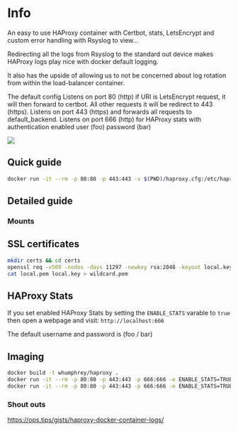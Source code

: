 # Info

An easy to use HAProxy container with Certbot, stats, LetsEncrypt and custom error handling with Rsyslog to view...

Redirecting all the logs from Rsyslog to the standard out device makes HAProxy logs play nice with docker default logging.

It also has the upside of allowing us to not be concerned about log rotation from within the load-balancer container.

The default config
Listens on port 80 (http) if URI is LetsEncrypt request, it will then forward to certbot. All other requests it will be redirect to 443 (https).
Listens on port 443 (https) and forwards all requests to default_backend.
Listens on port 666 (http) for HAProxy stats with authentication enabled user (foo) password (bar)

![](https://i.imgur.com/G7k8Ce3.png)

## Quick guide

```bash
docker run -it --rm -p 80:80 -p 443:443 -v $(PWD)/haproxy.cfg:/etc/haproxy.cfg -v $(PWD)/certs:/certs whumphrey/haproxy
```

## Detailed guide

### Mounts

## SSL certificates

```bash
mkdir certs && cd certs
openssl req -x509 -nodes -days 11297 -newkey rsa:2048 -keyout local.key -out local.pem -config ../wildcard.cnf -sha256
cat local.pem local.key > wildcard.pem
```

## HAProxy Stats

If you set enabled HAProxy Stats by setting the `ENABLE_STATS` varable to `true` then open a webpage and visit: `http://localhost:666`

The default username and password is (foo / bar)

## Imaging

```bash
docker build -t whumphrey/haproxy .
docker run -it --rm -p 80:80 -p 443:443 -p 666:666 -e ENABLE_STATS=TRUE whumphrey/haproxy
docker run -it --rm -p 80:80 -p 443:443 -p 666:666 -e ENABLE_STATS=TRUE -v $(PWD)/my_haproxy.cfg:/etc/haproxy/proxy.cfg -v $(PWD)/certs:/certs whumphrey/haproxy
```

### Shout outs
https://ops.tips/gists/haproxy-docker-container-logs/

